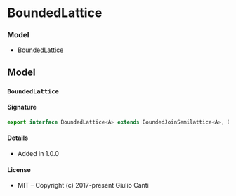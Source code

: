 
# BoundedLattice







### Model

* [BoundedLattice](#boundedlattice)

## Model


### `BoundedLattice`




#### Signature

```typescript
export interface BoundedLattice<A> extends BoundedJoinSemilattice<A>, BoundedMeetSemilattice<A> {}
```

#### Details

* Added in 1.0.0


#### License

* MIT – Copyright (c) 2017-present Giulio Canti
